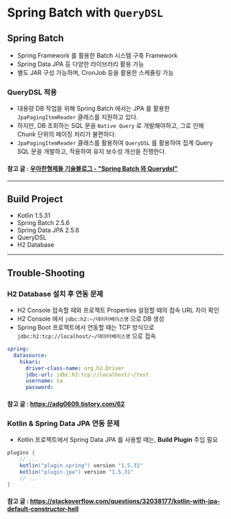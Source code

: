 # Spring Batch with `QueryDSL`

## Spring Batch
- Spring Framework 를 활용한 Batch 시스템 구축 Framework
- Spring Data JPA 등 다양한 라이브러리 활용 가능
- 별도 JAR 구성 가능하며, CronJob 등을 활용한 스케쥴링 가능

### QueryDSL 적용
- 대용량 DB 작업을 위해 Spring Batch 에서는 JPA 를 활용한 `JpaPagingItemReader` 클래스를 지원하고 있다.
- 하지만, DB 조회하는 SQL 문을 `Native Query` 로 개발해야하고, 그로 인해 Chunk 단위의 페이징 처리가 불편하다.
- `JpaPagingItemReader` 클래스를 활용하여 `QueryDSL` 를 활용하여 집계 Query SQL 문을 개발하고, 적용하여 유지 보수성 개선을 진행한다.

#### 참고 글 : [우아한형제들 기술블로그 - "Spring Batch 와 Querydsl"](https://techblog.woowahan.com/2662/)

---

## Build Project
- Kotlin 1.5.31
- Spring Batch 2.5.6
- Spring Data JPA 2.5.6
- QueryDSL
- H2 Database

---

## Trouble-Shooting
### H2 Database 설치 후 연동 문제
- H2 Console 접속할 때와 프로젝트 Properties 설정할 때의 접속 URL 차이 확인
- H2 Console 에서 `jdbc:h2:~/데이터베이스명` 으로 DB 생성
- Spring Boot 프로젝트에서 연동할 때는 TCP 방식으로 `jdbc:h2:tcp://localhost/~/데이터베이스명` 으로 접속

```yaml
spring:
  datasource:
    hikari:
      driver-class-name: org.h2.Driver
      jdbc-url: jdbc:h2:tcp://localhost/~/test
      username: sa
      password:
```

#### 참고 글 : https://adg0609.tistory.com/62

### Kotlin & Spring Data JPA 연동 문제
- Kotlin 프로젝트에서 Spring Data JPA 를 사용할 때는, **Build Plugin** 주입 필요

```groovy
plugins {
    // ...
    kotlin("plugin.spring") version "1.5.31"
    kotlin("plugin.jpa") version "1.5.31"
    // ...
}
```

#### 참고 글 : https://stackoverflow.com/questions/32038177/kotlin-with-jpa-default-constructor-hell

